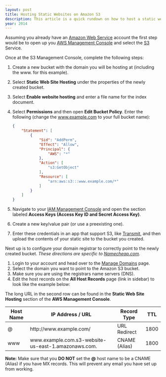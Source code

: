 ```yaml
---
layout: post
title: Hosting Static Websites on Amazon S3
description: This article is a quick rundown on how to host a static website using Amazon S3 and your domain registrar.
year: 2014
---
```


Assuming you already have an [Amazon Web Service](http://aws.amazon.com/) account the first step would be to open up you [AWS Management Console](https://console.aws.amazon.com/console/home) and select the [S3](https://console.aws.amazon.com/s3/home) Service.

Once at the S3 Management Console, complete the following steps:

1. Create a new bucket with the domain you will be hosting at (including the www. for this example).
2. Select **Static Web Site Hosting** under the properties of the newly created bucket.
3. Select **Enable website hosting** and enter a file name for the index document.
4. Select **Permissions** and then open **Edit Bucket Policy**. Enter the following (change the www.example.com to your full bucket name):

    ```json
    {
        "Statement": [
            {
                "Sid": "AddPerm",
                "Effect": "Allow",
                "Principal": {
                    "AWS": "*"
                },
                "Action": [
                    "s3:GetObject"
                ],
                "Resource": [
                    "arn:aws:s3:::www.example.com/*"
                ]
            }
        ]
    }
    ```

5. Navigate to your [IAM Management Console](https://console.aws.amazon.com/iam/home?#security_credential) and open the section labeled **Access Keys (Access Key ID and Secret Access Key)**.
6. Create a new key/value pair (or use a preexisting one).
7. Enter these credentials in an app that support S3, like [Transmit](https://panic.com/transmit/), and then upload the contents of your static site to the bucket you created.

Next up is to configure your domain registrar to correctly point to the newly created bucket. _These directions are specific to [Namecheap.com](http://namecheap.com/)._

1. Login to your account and head over to the [Manage Domains](https://manage.www.namecheap.com/myaccount/domain-list.asp) page.
2. Select the domain you want to point to the Amazon S3 bucket.
3. Make sure you are using the registrars name servers (DNS).
4. Edit the host records on the **All Host Records** page (link in sidebar) to look like the example below:

The long URL in the second row can be found in the **Static Web Site Hosting** section of the **AWS Management Console**.

<div class="table-wrapper">
<table>
    <thead>
        <tr>
            <th>Host Name</th>
            <th>IP Address / URL</th>
            <th>Record Type</th>
            <th>TTL</th>
        </tr>
    </thead>
    <tbody>
        <tr>
            <td>@</td>
            <td>http://www.example.com/</td>
            <td>URL Redirect</td>
            <td>1800</td>
        </tr>
        <tr>
            <td>www</td>
            <td>www.example.com.s3-website-us-east-1.amazonaws.com.</td>
            <td>CNAME (Alias)</td>
            <td>1800</td>
        </tr>
    </tbody>
</table>
</div>

**Note:** Make sure that you **DO NOT** set the **@** host name to be a CNAME (Alias) if you have MX records. This will prevent any email you have set up from working.